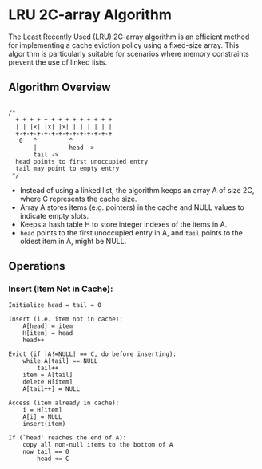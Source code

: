 
# LRU 2C-array Algorithm

The Least Recently Used (LRU) 2C-array algorithm is an efficient method for implementing a cache eviction policy using a fixed-size array. This algorithm is particularly suitable for scenarios where memory constraints prevent the use of linked lists.

## Algorithm Overview
```plaintext

/*
  +-+-+-+-+-+-+-+-+-+-+-+-+-+
  | | |x| |x| |x| | | | | | |
  +-+-+-+-+-+-+-+-+-+-+-+-+-+
   0   ^         ^
	   |         head ->
	   tail ->
  head points to first unoccupied entry
  tail may point to empty entry
 */
```
- Instead of using a linked list, the algorithm keeps an array A of size 2C, where C represents the cache size. 
- Array A stores items (e.g. pointers) in the cache and NULL values to indicate empty slots.
- Keeps a hash table H to store integer indexes of the items in A.
- `head` points to the first unoccupied entry in A, and `tail` points to the oldest item in A, might be NULL.

## Operations

### Insert (Item Not in Cache):

```plaintext
Initialize head = tail = 0

Insert (i.e. item not in cache):
    A[head] = item
    H[item] = head
    head++

Evict (if |A!=NULL| == C, do before inserting):
    while A[tail] == NULL
        tail++
    item = A[tail]
    delete H[item]
    A[tail++] = NULL

Access (item already in cache):
    i = H[item]
    A[i] = NULL
    insert(item)

If (`head' reaches the end of A):
    copy all non-null items to the bottom of A
    now tail == 0
        head <= C
```
